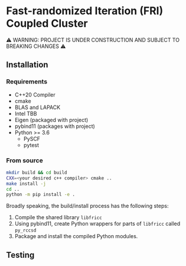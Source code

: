 # Fast-randomized Iteration (FRI) Coupled Cluster

:warning: WARNING: PROJECT IS UNDER CONSTRUCTION AND SUBJECT TO BREAKING CHANGES :warning:

## Installation

### Requirements
- C++20 Compiler
- cmake
- BLAS and LAPACK
- Intel TBB
- Eigen (packaged with project)
- pybind11 (packages with project)
- Python >= 3.6
    - PySCF
    - pytest

### From source

```bash
mkdir build && cd build
CXX=<your desired c++ compiler> cmake ..
make install -j
cd ..
python -m pip install -e .
```

Broadly speaking, the build/install process has the following steps:

1. Compile the shared library `libfricc`
2. Using pybind11, create Python wrappers for parts of `libfricc` called `py_rccsd`
3. Package and install the compiled Python modules.

## Testing
